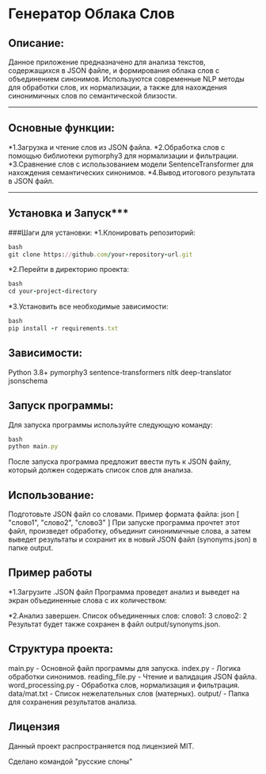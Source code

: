 **Генератор Облака Слов**
=====================
Описание:
-----------------------------------
Данное приложение предназначено для анализа текстов, содержащихся в JSON файле, и формирования облака слов с объединением синонимов. Используются современные NLP методы для обработки слов, их нормализации, а также для нахождения синонимичных слов по семантической близости.
***
Основные функции:
-----------------------------------
*1.Загрузка и чтение слов из JSON файла.
*2.Обработка слов с помощью библиотеки pymorphy3 для нормализации и фильтрации.
*3.Сравнение слов с использованием модели SentenceTransformer для нахождения семантических синонимов.
*4.Вывод итогового результата в JSON файл.
***
Установка и Запуск***
-----------------------------------
###Шаги для установки:
*1.Клонировать репозиторий:
```ruby
bash
git clone https://github.com/your-repository-url.git
```
*2.Перейти в директорию проекта:
```ruby
bash
cd your-project-directory
```
*3.Установить все необходимые зависимости:
```ruby
bash
pip install -r requirements.txt
```

Зависимости:
-----------------------------------
Python 3.8+
pymorphy3
sentence-transformers
nltk
deep-translator
jsonschema

Запуск программы:
-----------------------------------
Для запуска программы используйте следующую команду:
```ruby
bash
python main.py
```
После запуска программа предложит ввести путь к JSON файлу, который должен содержать список слов для анализа.

Использование:
-----------------------------------
Подготовьте JSON файл со словами. Пример формата файла:
json
[
  "слово1",
  "слово2",
  "слово3"
]
При запуске программа прочтет этот файл, произведет обработку, объединит синонимичные слова, а затем выведет результаты и сохранит их в новый JSON файл (synonyms.json) в папке output.

Пример работы
-----------------------------------
*1.Загрузите .JSON файл
Программа проведет анализ и выведет на экран объединенные слова с их количеством:
 
*2.Анализ завершен. Список объединенных слов:
слово1: 3
слово2: 2
Результат будет также сохранен в файл output/synonyms.json.

Структура проекта:
-----------------------------------
main.py - Основной файл программы для запуска.
index.py - Логика обработки синонимов.
reading_file.py - Чтение и валидация JSON файла.
word_processing.py - Обработка слов, нормализация и фильтрация.
data/mat.txt - Список нежелательных слов (матерных).
output/ - Папка для сохранения результатов анализа.

Лицензия
-----------------------------------
Данный проект распространяется под лицензией MIT.

Сделано командой "русские слоны"
